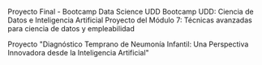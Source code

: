 Proyecto Final - Bootcamp Data Science UDD
Bootcamp UDD: Ciencia de Datos e Inteligencia Artificial Proyecto del Módulo 7: Técnicas avanzadas para ciencia de datos y empleabilidad


Proyecto "Diagnóstico Temprano de Neumonía Infantil: Una Perspectiva Innovadora desde la Inteligencia Artificial"

